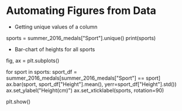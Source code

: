 
# Automating Figures from Data

- Getting unique values of a column

sports = summer_2016_medals["Sport"].unique()
print(sports)


- Bar-chart of heights for all sports

fig, ax = plt.subplots()

for sport in sports:
  sport_df = summer_2016_medals[summer_2016_medals["Sport"] == sport]
  ax.bar(sport, sport_df["Height"].mean(), yerr=sport_df["Height"].std())
ax.set_ylabel("Height(cm)")
ax.set_xticklabel(sports, rotation=90)

plt.show()

